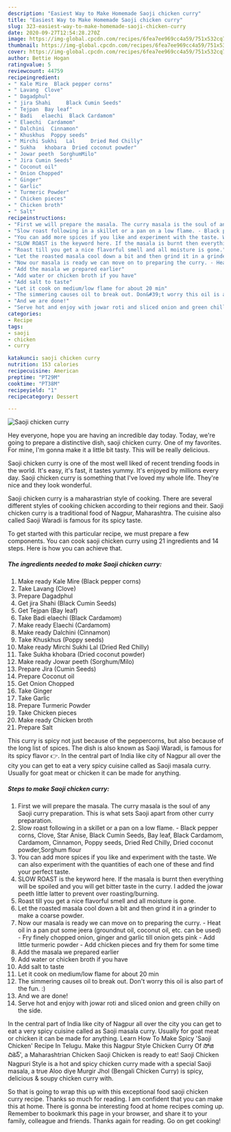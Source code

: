```yaml
---
description: "Easiest Way to Make Homemade Saoji chicken curry"
title: "Easiest Way to Make Homemade Saoji chicken curry"
slug: 323-easiest-way-to-make-homemade-saoji-chicken-curry
date: 2020-09-27T12:54:28.270Z
image: https://img-global.cpcdn.com/recipes/6fea7ee969cc4a59/751x532cq70/saoji-chicken-curry-recipe-main-photo.jpg
thumbnail: https://img-global.cpcdn.com/recipes/6fea7ee969cc4a59/751x532cq70/saoji-chicken-curry-recipe-main-photo.jpg
cover: https://img-global.cpcdn.com/recipes/6fea7ee969cc4a59/751x532cq70/saoji-chicken-curry-recipe-main-photo.jpg
author: Bettie Hogan
ratingvalue: 5
reviewcount: 44759
recipeingredient:
- " Kale Mire  Black pepper corns"
- " Lavang  Clove"
- " Dagadphul"
- " jira Shahi     Black Cumin Seeds"
- " Tejpan  Bay leaf"
- " Badi   elaechi  Black Cardamom"
- " Elaechi  Cardamom"
- " Dalchini  Cinnamon"
- " Khuskhus  Poppy seeds"
- " Mirchi Sukhi   Lal     Dried Red Chilly"
- " Sukha   khobara  Dried coconut powder"
- " Jowar peeth  SorghumMilo"
- " Jira Cumin Seeds"
- " Coconut oil"
- " Onion Chopped"
- " Ginger"
- " Garlic"
- " Turmeric Powder"
- " Chicken pieces"
- " Chicken broth"
- " Salt"
recipeinstructions:
- "First we will prepare the masala. The curry masala is the soul of any Saoji curry preparation. This is what sets Saoji apart from other curry preparation."
- "Slow roast following in a skillet or a pan on a low flame. - Black pepper corns, Clove, Star Anise, Black Cumin Seeds, Bay leaf, Black Cardamom, Cardamom, Cinnamon, Poppy seeds, Dried Red Chilly, Dried coconut powder,Sorghum flour"
- "You can add more spices if you like and experiment with the taste. We can also experiment with the quantities of each one of these and find your perfect taste."
- "SLOW ROAST is the keyword here. If the masala is burnt then everything will be spoiled and you will get bitter taste in the curry. I added the jowar peeth little latter to prevent over roasting/burning."
- "Roast till you get a nice flavorful smell and all moisture is gone."
- "Let the roasted masala cool down a bit and then grind it in a grinder to make a coarse powder."
- "Now our masala is ready we can move on to preparing the curry. - Heat oil in a pan put some jeera (groundnut oil, coconut oil, etc. can be used) - Fry finely chopped onion, ginger and garlic till onion gets pink - Add little turmeric powder - Add chicken pieces and fry them for some time"
- "Add the masala we prepared earlier"
- "Add water or chicken broth if you have"
- "Add salt to taste"
- "Let it cook on medium/low flame for about 20 min"
- "The simmering causes oil to break out. Don&#39;t worry this oil is also part of the fun. :)"
- "And we are done!"
- "Serve hot and enjoy with jowar roti and sliced onion and green chilly on the side."
categories:
- Recipe
tags:
- saoji
- chicken
- curry

katakunci: saoji chicken curry 
nutrition: 153 calories
recipecuisine: American
preptime: "PT29M"
cooktime: "PT38M"
recipeyield: "1"
recipecategory: Dessert

---
```



![Saoji chicken curry](https://img-global.cpcdn.com/recipes/6fea7ee969cc4a59/751x532cq70/saoji-chicken-curry-recipe-main-photo.jpg)

Hey everyone, hope you are having an incredible day today. Today, we're going to prepare a distinctive dish, saoji chicken curry. One of my favorites. For mine, I'm gonna make it a little bit tasty. This will be really delicious.

Saoji chicken curry is one of the most well liked of recent trending foods in the world. It's easy, it's fast, it tastes yummy. It's enjoyed by millions every day. Saoji chicken curry is something that I've loved my whole life. They're nice and they look wonderful.

Saoji chicken curry is a maharastrian style of cooking. There are several different styles of cooking chicken according to their regions and their. Saoji chicken curry is a traditional food of Nagpur, Maharashtra. The cuisine also called Saoji Waradi is famous for its spicy taste.


To get started with this particular recipe, we must prepare a few components. You can cook saoji chicken curry using 21 ingredients and 14 steps. Here is how you can achieve that.

<!--inarticleads1-->

##### The ingredients needed to make Saoji chicken curry:

1. Make ready  Kale Mire  (Black pepper corns)
1. Take  Lavang  (Clove)
1. Prepare  Dagadphul
1. Get  jira Shahi     (Black Cumin Seeds)
1. Get  Tejpan  (Bay leaf)
1. Take  Badi   elaechi  (Black Cardamom)
1. Make ready  Elaechi  (Cardamom)
1. Make ready  Dalchini  (Cinnamon)
1. Take  Khuskhus  (Poppy seeds)
1. Make ready  Mirchi Sukhi   Lal     (Dried Red Chilly)
1. Take  Sukha   khobara  (Dried coconut powder)
1. Make ready  Jowar peeth  (Sorghum/Milo)
1. Prepare  Jira (Cumin Seeds)
1. Prepare  Coconut oil
1. Get  Onion Chopped
1. Take  Ginger
1. Take  Garlic
1. Prepare  Turmeric Powder
1. Take  Chicken pieces
1. Make ready  Chicken broth
1. Prepare  Salt


This curry is spicy not just because of the peppercorns, but also because of the long list of spices. The dish is also known as Saoji Waradi, is famous for its spicy flavor 👉. In the central part of India like city of Nagpur all over the city you can get to eat a very spicy cuisine called as Saoji masala curry. Usually for goat meat or chicken it can be made for anything. 

<!--inarticleads2-->

##### Steps to make Saoji chicken curry:

1. First we will prepare the masala. The curry masala is the soul of any Saoji curry preparation. This is what sets Saoji apart from other curry preparation.
1. Slow roast following in a skillet or a pan on a low flame. - Black pepper corns, Clove, Star Anise, Black Cumin Seeds, Bay leaf, Black Cardamom, Cardamom, Cinnamon, Poppy seeds, Dried Red Chilly, Dried coconut powder,Sorghum flour
1. You can add more spices if you like and experiment with the taste. We can also experiment with the quantities of each one of these and find your perfect taste.
1. SLOW ROAST is the keyword here. If the masala is burnt then everything will be spoiled and you will get bitter taste in the curry. I added the jowar peeth little latter to prevent over roasting/burning.
1. Roast till you get a nice flavorful smell and all moisture is gone.
1. Let the roasted masala cool down a bit and then grind it in a grinder to make a coarse powder.
1. Now our masala is ready we can move on to preparing the curry. - Heat oil in a pan put some jeera (groundnut oil, coconut oil, etc. can be used) - Fry finely chopped onion, ginger and garlic till onion gets pink - Add little turmeric powder - Add chicken pieces and fry them for some time
1. Add the masala we prepared earlier
1. Add water or chicken broth if you have
1. Add salt to taste
1. Let it cook on medium/low flame for about 20 min
1. The simmering causes oil to break out. Don&#39;t worry this oil is also part of the fun. :)
1. And we are done!
1. Serve hot and enjoy with jowar roti and sliced onion and green chilly on the side.


In the central part of India like city of Nagpur all over the city you can get to eat a very spicy cuisine called as Saoji masala curry. Usually for goat meat or chicken it can be made for anything. Learn How To Make Spicy &#39;Saoji Chicken&#39; Recipe In Telugu. Make this Nagpur Style Chicken Curry Of సోజి చికెన్&#39;, a Maharashtrian Chicken Saoji Chicken is ready to eat! Saoji Chicken Nagpuri Style is a hot and spicy chicken curry made with a special Saoji masala, a true Aloo diye Murgir Jhol (Bengali Chicken Curry) is spicy, delicious &amp; soupy chicken curry with. 

So that is going to wrap this up with this exceptional food saoji chicken curry recipe. Thanks so much for reading. I am confident that you can make this at home. There is gonna be interesting food at home recipes coming up. Remember to bookmark this page in your browser, and share it to your family, colleague and friends. Thanks again for reading. Go on get cooking!
